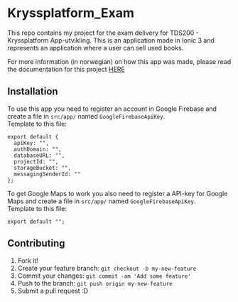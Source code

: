 # Kryssplatform_Exam

This repo contains my project for the exam delivery for TDS200 - Kryssplatform App-utvikling.
This is an application made in Ionic 3 and represents an application where a user can sell used books.

For more information (in norwegian) on how this app was made, please read the documentation for this project [HERE](Reebooked_dokumentasjon.pdf)

## Installation

To use this app you need to register an account in Google Firebase and create a file in `src/app/` named `GoogleFirebaseApiKey`. <br/>
Template to this file:

```
export default {
  apiKey: "",
  authDomain: "",
  databaseURL: "",
  projectId: "",
  storageBucket: "",
  messagingSenderId: ""
};
```

To get Google Maps to work you also need to register a API-key for Google Maps and create a file in  `src/app/` named `GoogleFirebaseApiKey`. <br/>
Template to this file:
```
export default "";
```

## Contributing

1. Fork it!
2. Create your feature branch: `git checkout -b my-new-feature`
3. Commit your changes: `git commit -am 'Add some feature'`
4. Push to the branch: `git push origin my-new-feature`
5. Submit a pull request :D
